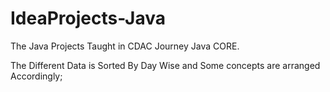 # IdeaProjects-Java
The Java Projects Taught in CDAC Journey 
Java CORE. 

The Different Data is Sorted By Day Wise and Some 
concepts are arranged Accordingly; 
